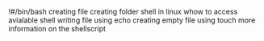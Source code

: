!#/bin/bash
creating file 
creating folder
shell in linux
whow to access avialable shell
writing file using echo
creating empty file using touch
more information on the shellscript
